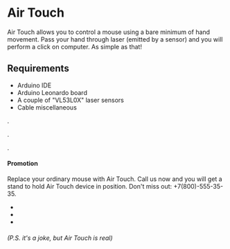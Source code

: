 # Air Touch
Air Touch allows you to control a mouse using a bare minimum of hand movement. Pass your hand through laser (emitted by a sensor) and you will perform a click on computer. As simple as that!

## Requirements
- Arduino IDE
- Arduino Leonardo board
- A couple of "VL53L0X" laser sensors
- Cable miscellaneous

.

.

.

#### Promotion
Replace your ordinary mouse with Air Touch. Call us now and you will get a stand to hold Air Touch device in position. Don't miss out: +7(800)-555-35-35. 

-

-

-

###### (P.S. it's a joke, but Air Touch is real)
